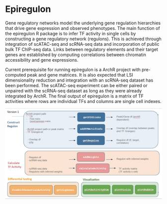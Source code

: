 # Epiregulon

Gene regulatory networks model the underlying gene regulation hierarchies that drive gene expression and
observed phenotypes. The main function of the epiregulon R package is to infer TF activity in single cells by
constructing a gene regulatory network (regulons). This is achieved through integration of scATAC-seq and
scRNA-seq data and incorporation of public bulk TF ChIP-seq data. Links between regulatory elements
and their target genes are established by computing correlations between chromatin accessibility and gene
expressions.

Current prerequisite for running epiregulon is a ArchR project with pre-computed peak and gene matrices.
It is also expected that LSI dimensionality reduction and integration with an scRNA-seq dataset has been
performed. The scATAC-seq experiment can be either paired or unpaired with the scRNA-seq dataset as
long as they were already integrated by ArchR. The final output of epiregulon is a matrix of TF activities
where rows are individual TFs and columns are single cell indexes.

![plot](vignettes/overview.jpg)
